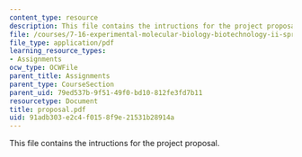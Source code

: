 ```yaml
---
content_type: resource
description: This file contains the intructions for the project proposal.
file: /courses/7-16-experimental-molecular-biology-biotechnology-ii-spring-2005/91adb303e2c4f0158f9e21531b28914a_proposal.pdf
file_type: application/pdf
learning_resource_types:
- Assignments
ocw_type: OCWFile
parent_title: Assignments
parent_type: CourseSection
parent_uid: 79ed537b-9f51-49f0-bd10-812fe3fd7b11
resourcetype: Document
title: proposal.pdf
uid: 91adb303-e2c4-f015-8f9e-21531b28914a
---
```

This file contains the intructions for the project proposal.

